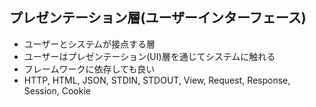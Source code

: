 ## プレゼンテーション層(ユーザーインターフェース)

- ユーザーとシステムが接点する層
- ユーザーはプレゼンテーション(UI)層を通じてシステムに触れる
- フレームワークに依存しても良い
- HTTP, HTML, JSON, STDIN, STDOUT, View, Request, Response, Session, Cookie
